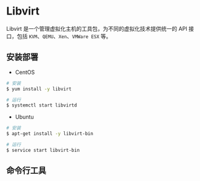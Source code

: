 # Libvirt

Libvirt 是一个管理虚拟化主机的工具包，为不同的虚拟化技术提供统一的 API 接口，包括 `KVM`、`QEMU`、`Xen`、`VMWare ESX` 等。

## 安装部署

* CentOS

```bash
# 安装
$ yum install -y libvirt

# 运行
$ systemctl start libvirtd
```

* Ubuntu

```bash
# 安装
$ apt-get install -y libvirt-bin

# 运行
$ service start libvirt-bin
```

## 命令行工具

